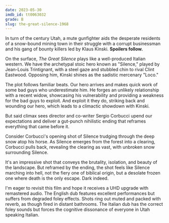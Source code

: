 ```yaml
---
date: 2023-05-30
imdb_id: tt0063032
grade: B
slug: the-great-silence-1968
---
```


In turn of the century Utah, a mute gunfighter aids the desperate residents of a snow-bound mining town in their struggle with a corrupt businessman and his gang of bounty killers led by Klaus Kinski. **Spoilers follow.**

<!-- end -->

On the surface, _The Great Silence_ plays like a well-produced Italian western. We have the archetypal stoic hero known as "Silence," played by Jean-Louis Trintignant, with a steel gaze and stubbled chin to rival Clint Eastwood. Opposing him, Kinski shines as the sadistic mercenary "Loco."

The plot follows familiar beats. Our hero arrives and makes quick work of some bad guys who underestimate him. He forges an unlikely relationship with a recent widow, showcasing his vulnerability and providing a weakness for the bad guys to exploit. And exploit it they do, striking back and wounding our hero, which leads to a climactic showdown with Kinski.

But said climax sees director and co-writer Sergio Corbucci upend our expectations and deliver a gut-punch nihilistic ending that reframes everything that came before it.

Consider Corbucci's opening shot of Silence trudging through the deep snow atop his horse. As Silence emerges from the forest into a clearing, Corbucci pulls back, revealing the clearing as vast, with unbroken snow surrounding Silence.

It's an impressive shot that conveys the brutality, isolation, and beauty of the landscape. But reframed by the ending, the shot feels like Silence marching into hell, not the fiery one of biblical origin, but a desolate frozen one where death is the only escape. Dark indeed.

I'm eager to revisit this film and hope it receives a UHD upgrade with remastered audio. The English dub features excellent performances but suffers from degraded foley effects. Shots ring out muted and packed with reverb, as though fired in distant bathrooms. The Italian dub has the correct foley sounds but forces the cognitive dissonance of everyone in Utah speaking Italian.
